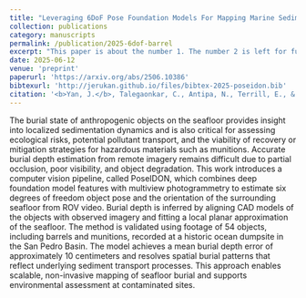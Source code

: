```yaml
---
title: "Leveraging 6DoF Pose Foundation Models For Mapping Marine Sediment Burial"
collection: publications
category: manuscripts
permalink: /publication/2025-6dof-barrel
excerpt: "This paper is about the number 1. The number 2 is left for future work.<br/><img src='/images/fit-overlays-barrelddt1.gif' width=300>"
date: 2025-06-12
venue: 'preprint'
paperurl: 'https://arxiv.org/abs/2506.10386'
bibtexurl: 'http://jerukan.github.io/files/bibtex-2025-poseidon.bib'
citation: '<b>Yan, J.</b>, Talegaonkar, C., Antipa, N., Terrill, E., & Merrifield, S. (2025). <b>Leveraging 6DoF Pose Foundation Models For Mapping Marine Sediment Burial.</b> Preprint.'
---
```


The burial state of anthropogenic objects on the seafloor provides insight into localized sedimentation dynamics and is also critical for assessing ecological risks, potential pollutant transport, and the viability of recovery or mitigation strategies for hazardous materials such as munitions. Accurate burial depth estimation from remote imagery remains difficult due to partial occlusion, poor visibility, and object degradation. This work introduces a computer vision pipeline, called PoseIDON, which combines deep foundation model features with multiview photogrammetry to estimate six degrees of freedom object pose and the orientation of the surrounding seafloor from ROV video. Burial depth is inferred by aligning CAD models of the objects with observed imagery and fitting a local planar approximation of the seafloor. The method is validated using footage of 54 objects, including barrels and munitions, recorded at a historic ocean dumpsite in the San Pedro Basin. The model achieves a mean burial depth error of approximately 10 centimeters and resolves spatial burial patterns that reflect underlying sediment transport processes. This approach enables scalable, non-invasive mapping of seafloor burial and supports environmental assessment at contaminated sites. 
